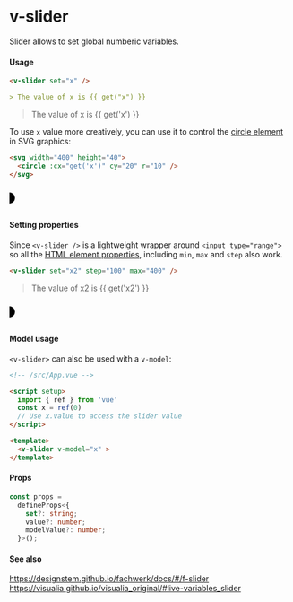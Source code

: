 # v-slider

Slider allows to set global numberic variables.

#### Usage

```md
<v-slider set="x" />

> The value of x is {{ get("x") }}
```

<v-slider set="x"  />

> The value of x is {{ get('x') }}

To use `x` value more creatively, you can use it to control the [circle element](https://developer.mozilla.org/en-US/docs/Web/SVG/Element/circle) in SVG graphics:

```md
<svg width="400" height="40">
  <circle :cx="get('x')" cy="20" r="10" />
</svg>
```

<svg width="400" height="40">
  <circle :cx="get('x')" cy="20" r="10" />
</svg>

#### Setting properties

Since `<v-slider />` is a lightweight wrapper around `<input type="range">` so all the [HTML element properties](https://developer.mozilla.org/en-US/docs/Web/HTML/Element/input/range), including `min`, `max` and `step` also work.

```md
<v-slider set="x2" step="100" max="400" />
```

<v-slider set="x2" step="100" max="400"  />

> The value of x2 is {{ get('x2') }}

<svg width="400" height="40">
  <circle :cx="get('x2')" cy="20" r="10" />
</svg>

#### Model usage

`<v-slider>` can also be used with a `v-model`:

```md
<!-- /src/App.vue -->

<script setup>
  import { ref } from 'vue'
  const x = ref(0)
  // Use x.value to access the slider value
</script>

<template>
  <v-slider v-model="x" >
</template>
```

#### Props

```ts
const props =
  defineProps<{
    set?: string;
    value?: number;
    modelValue?: number;
  }>();
```

#### See also

https://designstem.github.io/fachwerk/docs/#/f-slider
https://visualia.github.io/visualia_original/#live-variables_slider
